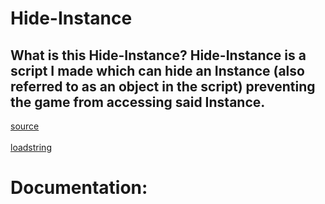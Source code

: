# Hide-Instance
## What is this Hide-Instance? Hide-Instance is a script I made which can hide an Instance (also referred to as an object in the script) preventing the game from accessing said Instance.

[source](/script/HideObject.lua)
<br>
</br>
[loadstring](/script/loadstring.lua)

# Documentation:
